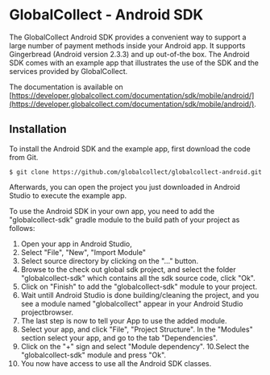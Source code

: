GlobalCollect - Android SDK
=======================

The GlobalCollect Android SDK provides a convenient way to support a large number of payment methods inside your Android app.
It supports Gingerbread (Android version 2.3.3) and up out-of-the box.
The Android SDK comes with an example app that illustrates the use of the SDK and the services provided by GlobalCollect.

The documentation is available on [https://developer.globalcollect.com/documentation/sdk/mobile/android/](https://developer.globalcollect.com/documentation/sdk/mobile/android/).

Installation
------------

To install the Android SDK and the example app, first download the code from Git.

```
$ git clone https://github.com/globalcollect/globalcollect-android.git
```

Afterwards, you can open the project you just downloaded in Android Studio to execute the example app.

To use the Android SDK in your own app, you need to add the "globalcollect-sdk" gradle module to the build path of your project as follows:

1. Open your app in Android Studio,
2. Select "File", "New", "Import Module"
3. Select source directory by clicking on the "..." button.
4. Browse to the check out global sdk project, and select the folder "globalcollect-sdk" which contains all the sdk source code, click "Ok".
5. Click on "Finish" to add the "globalcollect-sdk" module to your project.
6. Wait untill Android Studio is done building/cleaning the project, and you see a module named "globalcollect" appear in your Android Studio projectbrowser.
7. The last step is now to tell your App to use the added module.
8. Select your app, and click "File", "Project Structure". In the "Modules" section select your app, and go to the tab "Dependencies".
9. Click on the "+" sign and select "Module dependency".
10.Select the "globalcollect-sdk" module and press "Ok".
11. You now have access to use all the Android SDK classes. 